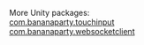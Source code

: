 More Unity packages:  
[com.bananaparty.touchinput](https://github.com/forcepusher/com.bananaparty.touchinput)  
[com.bananaparty.websocketclient](https://github.com/forcepusher/com.bananaparty.websocketclient)  

